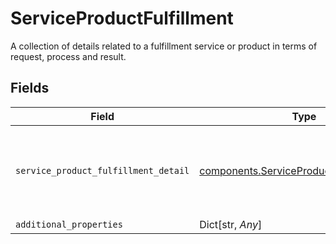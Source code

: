 # ServiceProductFulfillment

A collection of details related to a fulfillment service or product in terms of request, process and result.


## Fields

| Field                                                                                                    | Type                                                                                                     | Required                                                                                                 | Description                                                                                              |
| -------------------------------------------------------------------------------------------------------- | -------------------------------------------------------------------------------------------------------- | -------------------------------------------------------------------------------------------------------- | -------------------------------------------------------------------------------------------------------- |
| `service_product_fulfillment_detail`                                                                     | [components.ServiceProductFulfillmentDetail](../../models/components/serviceproductfulfillmentdetail.md) | :heavy_check_mark:                                                                                       | Documentation not found in the MISMO model viewer and not provided by Freddie Mac.                       |
| `additional_properties`                                                                                  | Dict[str, *Any*]                                                                                         | :heavy_minus_sign:                                                                                       | N/A                                                                                                      |